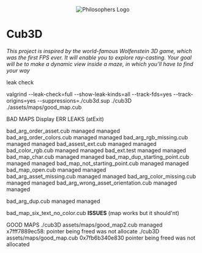 <p align="center"> 
   <img src="https://github.com/Clmntsnd/42-project-badges/blob/main/badges/cub3de.png" alt="Philosophers Logo">
</p>

# Cub3D

_This project is inspired by the world-famous Wolfenstein 3D game, which
was the first FPS ever. It will enable you to explore ray-casting. Your goal will be to
make a dynamic view inside a maze, in which you’ll have to find your way_




leak check

valgrind --leak-check=full --show-leak-kinds=all --track-fds=yes --track-origins=yes --suppressions=./cub3d.sup ./cub3D ./assets/maps/good_map.cub  

BAD MAPS
                                       Display ERR    LEAKS (atExit)    

bad_arg_order_asset.cub                managed        managed   
bad_arg_order_colors.cub               managed        managed
bad_arg_rgb_missing.cub                managed        managed
bad_assest_ext.cub                     managed        managed
bad_color_rgb.cub                      managed        managed
bad_ext.test                           managed        managed
bad_map_char.cub                       managed        managed
bad_map_dup_starting_point.cub         managed        managed
bad_map_not_starting_point.cub         managed        managed
bad_map_open.cub                       managed        managed   
bad_arg_asset_missing.cub              managed        managed
bad_arg_color_missing.cub              managed        managed
bad_arg_wrong_asset_orientation.cub    managed        managed

bad_arg_dup.cub                        managed        managed

<!-- TODO -->
bad_map_six_text_no_color.cub          **ISSUES** (map works but it should'nt)

<!-- TODO -->
GOOD MAPS
./cub3D assets/maps/good_map2.cub                     managed        x7fff7889ec58: pointer being freed was not allocate
./cub3D assets/maps/good_map.cub                                     0x7fb6b340e830 pointer being freed was not allocated